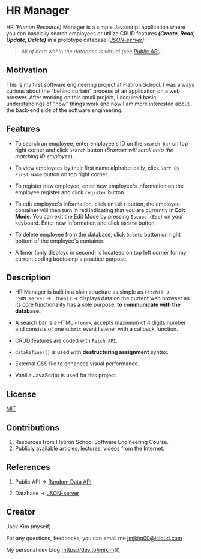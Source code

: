 # HR Manager

HR *(Human Resource)* Manager is a simple Javascript application where you can bascially search employees or utilize CRUD features **_(Create, Read, Update, Delete)_** in a prototype database *([JSON-server](https://www.npmjs.com/package/json-server))*.

>*All of data within the database is virtual (see [Public API](https://random-data-api.com/))*.

## Motivation
This is my first software engineering project at Flatiron School. I was always curious about the "behind curtain" process of an application on a web broswer. After working on this small project, I acquired basic understandings of "how" things work and now I am more interested about the back-end side of the software engineering.

## Features
- To search an employee, enter employee's ID on the `search bar` on top right corner and click `Search` button (_Browser will scroll onto the matching ID employee_).

- To view employees by their first name alphabetically, click `Sort By First Name` button on top right corner.

- To register new employee, enter new employee's information on the employee register and click `register` button.

- To edit employee's information, click on `Edit` button, the employee container will then turn in red indicating that you are currently in **Edit Mode**. You can exit the Edit Mode by pressing `Escape (Esc)` on your keyboard. Enter new information and click `Update` button.

- To delete employee from the database, click `Delete` button on right bottom of the employee's container.

- A timer (only displays in second) is locateed on top left corner for my current coding bootcamp's practice purpose.

## Description
- HR Manager is built in a plain structure as simple as `Fetch()` -> `JSON.server` -> `.then()` -> displays data on the current web browser as its core functionality has a sole purpose, **to communicate with the database.**

- A search bar is a HTML `<form>`, accepts maximum of 4 digits number and consists of one `submit` event listener with a callback function.

- CRUD features are coded with `Fetch API`.

- `dataRefiner()` is used with **destructuring assignment** syntax.

- External CSS file to enhances visual performance.

- Vanilla JavaScript is used for this project.

## License
[MIT](https://choosealicense.com/licenses/mit/)

## Contributions
1. Resources from Flatiron School Software Engineering Course.
2. Publicly available articles, lectures, videos from the Internet.

## References
1. Public API -> [Random Data API](https://random-data-api.com/)

2. Database -> [JSON-server](https://www.npmjs.com/package/json-server)

## Creator
Jack Kim (myself)

For any questions, feedbacks, you can email me [jmjkim00@icloud.com]()

My personal dev blog [https://dev.to/jmjkim]()
